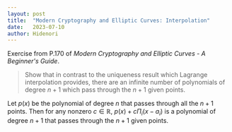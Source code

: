 ```yaml
---
layout: post
title:  "Modern Cryptography and Elliptic Curves: Interpolation"
date:   2023-07-10
author: Hidenori
---
```


Exercise from P.170 of _Modern Cryptography and Elliptic Curves - A Beginner's Guide_.

> Show that in contrast to the uniqueness result which Lagrange interpolation provides, there are an infinite number of polynomials of degree $n + 1$ which pass through the $n + 1$ given points.

Let $p(x)$ be the polynomial of degree $n$ that passes through all the $n + 1$ points.
Then for any nonzero $c \in \mathbb{R}$, $p(x) + c\Pi_{i}(x - a_i)$ is a polynomial of degree $n + 1$ that passes through the $n + 1$ given points.



